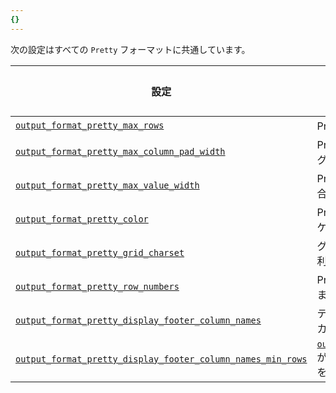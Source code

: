 ```yaml
---
{}
---
```




<!-- Note: This file is used as a snippet in all files that import it --> 

次の設定はすべての `Pretty` フォーマットに共通しています。

| 設定                                                                                                                                                                      | 説明                                                                                                                                                                                                                                | デフォルト |
|----------------------------------------------------------------------------------------------------------------------------------------------------------------------|-----------------------------------------------------------------------------------------------------------------------------------------------------------------------------------------------------------------------------------|---------|
| [`output_format_pretty_max_rows`](/operations/settings/settings-formats.md/#output_format_pretty_max_rows)                                                       | Pretty フォーマットの行数制限。                                                                                                                                                                                                 | `10000` |
| [`output_format_pretty_max_column_pad_width`](/operations/settings/settings-formats.md/#output_format_pretty_max_column_pad_width)                               | Pretty フォーマットにおけるカラム内の値をパディングする最大幅。                                                                                                                                                                | `250`   |
| [`output_format_pretty_max_value_width`](/operations/settings/settings-formats.md/#output_format_pretty_max_value_width)                                         | Pretty フォーマットで表示する値の最大幅。超える場合は切り捨てられます。                                                                                                                                                        | `10000` |                                                                                                                                                
| [`output_format_pretty_color`](/operations/settings/settings-formats.md/#output_format_pretty_color)                                                             | Pretty フォーマットで色を表示するために ANSI エスケープシーケンスを使用します。                                                                                                                                               | `true`  |
| [`output_format_pretty_grid_charset`](/operations/settings/settings-formats.md/#output_format_pretty_grid_charset)                                               | グリッドの境界を印刷するためのキャラクタセット。利用可能なキャラクタセット: ASCII, UTF-8。                                                                                                                                      | `UTF-8` |                                                                                                                                                            
| [`output_format_pretty_row_numbers`](/operations/settings/settings-formats.md/#output_format_pretty_row_numbers)                                                 | Pretty 出力フォーマットの各行の前に行番号を追加します。                                                                                                                                                                       | `true`  |                                                                                                                                                                           
| [`output_format_pretty_display_footer_column_names`](/operations/settings/settings-formats.md/#output_format_pretty_display_footer_column_names)                 | テーブルに多くの行が含まれている場合、フッターにカラム名を表示します。                                                                                                                                                         | `true`  |                                                                                                                                                                    
| [`output_format_pretty_display_footer_column_names_min_rows`](/operations/settings/settings-formats.md/#output_format_pretty_display_footer_column_names_min_rows) | [`output_format_pretty_display_footer_column_names`](/operations/settings/settings-formats.md/#output_format_pretty_display_footer_column_names) が有効な場合にフッターが表示されるための最小行数を設定します。                  | `50`    |
